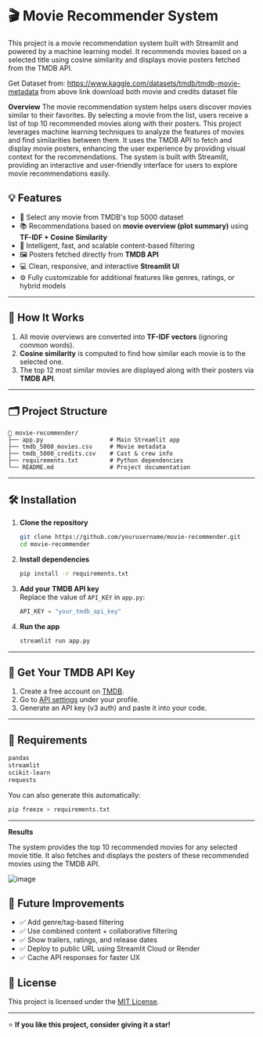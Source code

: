 # 🎬 Movie Recommender System

This project is a movie recommendation system built with Streamlit and powered by a machine learning model. It recommends movies based on a selected title using cosine similarity and displays movie posters fetched from the TMDB API.

Get Dataset from:   https://www.kaggle.com/datasets/tmdb/tmdb-movie-metadata
from above link download both movie and credits dataset file

**Overview**
The movie recommendation system helps users discover movies similar to their favorites. By selecting a movie from the list, users receive a list of top 10 recommended movies along with their posters. This project leverages machine learning techniques to analyze the features of movies and find similarities between them. It uses the TMDB API to fetch and display movie posters, enhancing the user experience by providing visual context for the recommendations. The system is built with Streamlit, providing an interactive and user-friendly interface for users to explore movie recommendations easily.



## 💡 Features

- 🎥 Select any movie from TMDB's top 5000 dataset  
- 📚 Recommendations based on **movie overview (plot summary)** using **TF-IDF + Cosine Similarity**
- 🧠 Intelligent, fast, and scalable content-based filtering
- 🖼️ Posters fetched directly from **TMDB API**
- 💻 Clean, responsive, and interactive **Streamlit UI**
- ⚙️ Fully customizable for additional features like genres, ratings, or hybrid models

---

## 🧠 How It Works

1. All movie overviews are converted into **TF-IDF vectors** (ignoring common words).
2. **Cosine similarity** is computed to find how similar each movie is to the selected one.
3. The top 12 most similar movies are displayed along with their posters via **TMDB API**.

---

## 🗂️ Project Structure

```
📁 movie-recommender/
├── app.py                   # Main Streamlit app
├── tmdb_5000_movies.csv     # Movie metadata
├── tmdb_5000_credits.csv    # Cast & crew info
├── requirements.txt         # Python dependencies
└── README.md                # Project documentation
```

---

## 🛠️ Installation

1. **Clone the repository**
   ```bash
   git clone https://github.com/yourusername/movie-recommender.git
   cd movie-recommender
   ```

2. **Install dependencies**
   ```bash
   pip install -r requirements.txt
   ```

3. **Add your TMDB API key**  
   Replace the value of `API_KEY` in `app.py`:
   ```python
   API_KEY = "your_tmdb_api_key"
   ```

4. **Run the app**
   ```bash
   streamlit run app.py
   ```

---

## 🔑 Get Your TMDB API Key

1. Create a free account on [TMDB](https://www.themoviedb.org/).
2. Go to [API settings](https://www.themoviedb.org/settings/api) under your profile.
3. Generate an API key (v3 auth) and paste it into your code.

---

## 🧾 Requirements

```txt
pandas
streamlit
scikit-learn
requests
```

You can also generate this automatically:
```bash
pip freeze > requirements.txt
```

---

**Results**

The system provides the top 10 recommended movies for any selected movie title. It also fetches and displays the posters of these recommended movies using the TMDB API.



![image](https://github.com/user-attachments/assets/2939d9e2-ddb7-4953-bc7c-17a416da992f)


## 🔄 Future Improvements

- ✅ Add genre/tag-based filtering  
- ✅ Use combined content + collaborative filtering  
- ✅ Show trailers, ratings, and release dates  
- ✅ Deploy to public URL using Streamlit Cloud or Render  
- ✅ Cache API responses for faster UX



## 📄 License

This project is licensed under the [MIT License](LICENSE).

---

⭐️ **If you like this project, consider giving it a star!**
